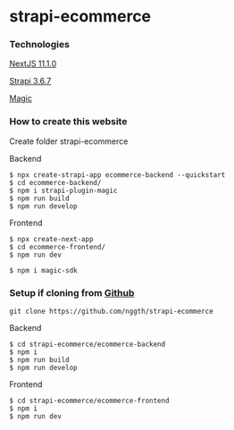 # strapi-ecommerce

### Technologies
[NextJS 11.1.0](https://nextjs.org/)

[Strapi 3.6.7](https://strapi.io/)

[Magic](https://magic.link/)


### How to create this website
Create folder strapi-ecommerce

Backend
```
$ npx create-strapi-app ecommerce-backend --quickstart
$ cd ecommerce-backend/
$ npm i strapi-plugin-magic
$ npm run build
$ npm run develop
```

Frontend
```
$ npx create-next-app
$ cd ecommerce-frontend/
$ npm run dev

$ npm i magic-sdk
```
### Setup if cloning from [Github](https://github.com/nggth/strapi-ecommerce)
```
git clone https://github.com/nggth/strapi-ecommerce
```
Backend
```
$ cd strapi-ecommerce/ecommerce-backend
$ npm i
$ npm run build
$ npm run develop
```
Frontend
```
$ cd strapi-ecommerce/ecommerce-frontend
$ npm i
$ npm run dev
```
